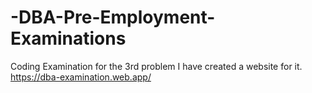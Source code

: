 # -DBA-Pre-Employment-Examinations
Coding Examination
for the 3rd problem I have created a website for it.
https://dba-examination.web.app/

